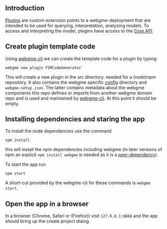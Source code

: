 ## Introduction
[Plugins](https://github.com/webgme/webgme/wiki/GME-Plugins) are custom extension points to a webgme-deployment that are intended to be used for querying, interpretation, analyzing models.
To access and interpreting the model, plugins have access to the [Core API](https://github.com/webgme/webgme/wiki/GME-Core-API).

## Create plugin template code
Using [webgme-cli](https://github.com/webgme/webgme-cli) we can create the template code for a plugin by typing:
 ```
 webgme new plugin FSMCodeGenerator
 ```
This will create a new plugin in the src directory. 
needed for a (node)npm repository. It also contains the webgme specific [config](https://github.com/webgme/webgme/tree/master/config#plugin) directory
and `webgme-setup.json`. The latter contains metadata about the webgme components this repo
defines or imports from another webgme domain repo and is used and maintained by [webgme-cli](https://github.com/webgme/webgme-cli). At this point it should be empty.

## Installing dependencies and staring the app
To install the node dependencies use the command
```
npm install
```

this will install the npm dependencies including webgme (in later versions of npm an explicit `npm install webgme` is needed as it is a [peer-dependency](https://nodejs.org/en/blog/npm/peer-dependencies/)).

To start the app run
```
npm start
```

A short-cut provided by the webgme-cli for these commands is `webgme start`.

## Open the app in a browser
In a browser (Chrome, Safari or (Firefox)) visit `127.0.0.1:8888` and the app should bring up the create project dialog.